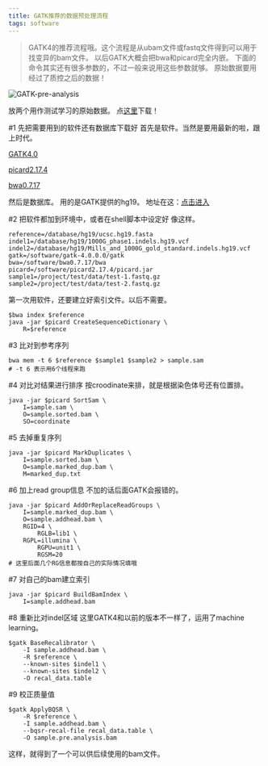 ```yaml
---
title: GATK推荐的数据预处理流程
tags: software
---
```

>GATK4的推荐流程哦。这个流程是从ubam文件或fastq文件得到可以用于找变异的bam文件。
>以后GATK大概会把bwa和picard完全内嵌。
>下面的命令其实还有很多参数的，不过一般来说用这些参数就够。
>原始数据要用经过了质控之后的数据！

![GATK-pre-analysis](https://raw.githubusercontent.com/pzweuj/pzweuj.github.io/refs/heads/master/downloads/images/GATK_pre_analysis.PNG)

放两个用作测试学习的原始数据。
点[这里](https://github.com/pzweuj/pzweuj.github.io/tree/master/downloads/gatk-pre-analysis-test-data)下载！

#1 先把需要用到的软件还有数据库下载好
首先是软件。当然是要用最新的啦，跟上时代。

[GATK4.0](https://github.com/broadinstitute/gatk/releases/download/4.0.0.0/gatk-4.0.0.0.zip)

[picard2.17.4](https://github.com/broadinstitute/picard/releases/download/2.17.4/picard.jar)

[bwa0.7.17](https://github.com/lh3/bwa/releases/download/v0.7.17/bwa-0.7.17.tar.bz2)

然后是数据库。
用的是GATK提供的hg19。
地址在这：[点击进入](ftp://ftp.broadinstitute.org/bundle/hg19/)

#2 把软件都加到环境中，或者在shell脚本中设定好
像这样。
```
reference=/database/hg19/ucsc.hg19.fasta
indel1=/database/hg19/1000G_phase1.indels.hg19.vcf
indel2=/database/hg19/Mills_and_1000G_gold_standard.indels.hg19.vcf
gatk=/software/gatk-4.0.0.0/gatk
bwa=/software/bwa0.7.17/bwa
picard=/software/picard2.17.4/picard.jar
sample1=/project/test/data/test-1.fastq.gz
sample2=/project/test/data/test-2.fastq.gz
```

第一次用软件，还要建立好索引文件。以后不需要。

```
$bwa index $reference
java -jar $picard CreateSequenceDictionary \
	R=$reference
```

#3 比对到参考序列
```
bwa mem -t 6 $reference $sample1 $sample2 > sample.sam
# -t 6 表示用6个线程来跑
```

#4 对比对结果进行排序
按croodinate来排，就是根据染色体号还有位置排。
```
java -jar $picard SortSam \
	I=sample.sam \
	O=sample.sorted.bam \
	SO=coordinate
```

#5 去掉重复序列
```
java -jar $picard MarkDuplicates \
	I=sample.sorted.bam \
	O=sample.marked_dup.bam \
	M=marked_dup.txt
```

#6 加上read group信息
不加的话后面GATK会报错的。
```
java -jar $picard AddOrReplaceReadGroups \
	I=sample.marked_dup.bam \
	O=sample.addhead.bam \
	RGID=4 \
    	RGLB=lib1 \
   	RGPL=illumina \
    	RGPU=unit1 \
    	RGSM=20
# 这里后面几个RG信息都按自己的实际情况填哦
```

#7 对自己的bam建立索引
```
java -jar $picard BuildBamIndex \
	I=sample.addhead.bam
```

#8 重新比对indel区域
这里GATK4和以前的版本不一样了，运用了machine learning。
```
$gatk BaseRecalibrator \
	-I sample.addhead.bam \
	-R $reference \
	--known-sites $indel1 \
	--known-sites $indel2 \
	-O recal_data.table
```

#9 校正质量值
```
$gatk ApplyBQSR \
	-R $reference \
	-I sample.addhead.bam \
	--bqsr-recal-file recal_data.table \
	-O sample.pre.analysis.bam
```

这样，就得到了一个可以供后续使用的bam文件。


[T_T]:好多事情啊。
